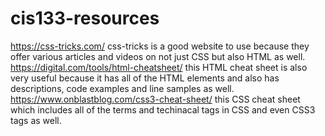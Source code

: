 # cis133-resources
https://css-tricks.com/ css-tricks is a good website to use because they offer various articles and videos on not just CSS but also HTML as well.
https://digital.com/tools/html-cheatsheet/ this HTML cheat sheet is also very useful because it has all of the HTML elements and also has descriptions, code examples and line samples as well.
https://www.onblastblog.com/css3-cheat-sheet/ this CSS cheat sheet which includes all of the terms and techinacal tags in CSS and even CSS3 tags as well.
